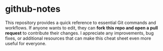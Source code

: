 # github-notes
This repository provides a quick reference to essential Git commands and workflows. If anyone wants to edit, they can **fork this repo and open a pull request** to contribute their changes. I appreciate any improvements, bug fixes, or additional resources that can make this cheat sheet even more useful for everyone.
